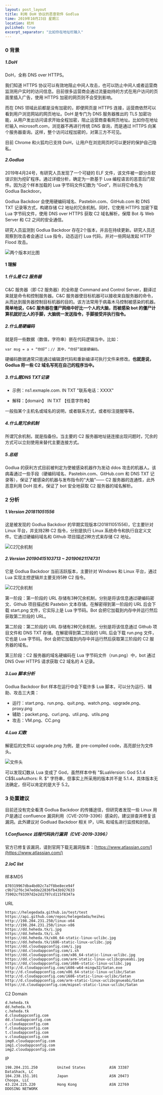 ```yaml
---
layout: post_layout
title: 利用 DoH 协议的恶意软件 Godlua
time: 2019年10月23日 星期三
location: 杭州
pulished: true
excerpt_separator: "比如你在地址栏输入"
---
```


### 0 背景

##### 1.DoH

DoH，全称 DNS over HTTPS。

我们知道 HTTPS 协议可以有效地阻止中间人攻击，也可以防止中间人或者运营商监测用户实时的访问信息。目前很多运营商会通过流量劫持的方式在用户访问的页面里插入广告，使用 HTTPS 加密的网页则不会受到影响。

而在 DNS 领域此前都是没有加密的，即便网页是 HTTPS 连接，运营商依然可以看到用户浏览网站的网页地址。DoH 是专门为 DNS 服务器推出的 TLS 加密功能，从用户发出访问请求开始全程加密，阻止运营商查看网页地址。比如你在地址栏输入 microsoft.com，浏览器不再进行传统 DNS 查询，而是通过 HTTPS 向某个服务器查询。这样，整个访问过程加密的，对第三方不可见。

目前 Chrome 和火狐均已支持 DoH，让用户在浏览网页时可以更好的保护自己隐私。

##### 2.Godlua

2019年4月24号，有研究人员发现了一个可疑的 ELF 文件，该文件被一部分杀软误识别为挖矿程序。通过详细分析，确定为一款基于 Lua 编程语言的恶意后门软件。因为这个样本加载的 Lua 字节码文件幻数为 “God”，所以将它命名为 Godlua Backdoor。

Godlua Backdoor 会使用硬编码域名、Pastebin.com、GitHub.com 和 DNS TXT 记录等方式，构建存储 C2 地址的冗余机制。同时，它使用 HTTPS 加密下载 Lua 字节码文件，使用 DNS over HTTPS 获取 C2 域名解析，保障 Bot 与 Web Server 和 C2 之间的安全通信。

研究人员监测到 Godlua Backdoor 存在2个版本，并且在持续更新。研究人员还观察到攻击者会通过 Lua 指令，动态运行 Lua 代码，并对一些网站发起 HTTP Flood 攻击。

![两个版本对比图](https://upload-images.jianshu.io/upload_images/9628399-651dc47a26c520b2.PNG?imageMogr2/auto-orient/strip%7CimageView2/2/w/1240)

#### 1 理解

##### 1.什么是 C2 服务器

C&C 服务器（即 C2 服务器）的全称是 Command and Control Server，翻译过来就是命令和控制服务器。C&C 服务器使目标机器可以接收来自服务器的命令，从而达到服务器控制目标机器的目的。该方法常用于病毒木马控制被感染的机器。**简单地说，C&C 服务器在僵尸网络中好比一个人的大脑，而被感染 bot 的僵尸计算机就好比人的手脚，大脑统一发送指令，手脚接受并执行指令。**

##### 2.什么是硬编码

就是将一些数据（数值，字符串）嵌在代码逻辑当中。比如：

```
var msg = a + “你好”；// 其中，“你好”就是硬编码。
```

硬编码数据通常只能通过编辑源代码和重新编译可执行文件来修改。**也就是说，Godlua 将一些 C2 域名写死在自己的程序当中。**

##### 3.什么是DNS TXT记录

* 示例：ns1.exmaple.com. IN TXT "联系电话：XXXX"

* 解释：【domain】 IN TXT 【任意字符串】

一般指某个主机名或域名的说明，或者联系方式，或者标注提醒等等。

##### 4.什么是冗余机制

所谓冗余机制，就是指备份。当主要的 C2 服务器地址链连接出现问题时，冗余的方式可以立刻使用来替代主要连接方式。

##### 5.总结

Godlua 的获利方式目前被判定为使被感染机器作为发动 ddos 攻击的机器人。该病毒通过一些手段（硬编码域名、Pastebin.com、GitHub.com 和 DNS TXT 记录等），保证了被感染的机器与发布指令的“大脑”—— C2 服务器的连通性，此外恶意利用 DoH 技术，保证了 bot 安全地获取 C2 服务器的域名解析。

### 2 分析

##### 1.Version 201811051556

这是被发现的 Godlua Backdoor 的早期实现版本(201811051556)，它主要针对 Linux 平台，并支持2种 C2 指令，分别是执行 Linux 系统命令和执行自定义文件。它通过硬编码域名和 Github 项目描述2种方式来存储 C2 地址。

![C2冗余机制](https://upload-images.jianshu.io/upload_images/9628399-468d7d4ea3187202.PNG?imageMogr2/auto-orient/strip%7CimageView2/2/w/1240)

##### 2.Version 20190415103713 ~ 20190621174731

它是 Godlua Backdoor 当前活跃版本，主要针对 Windows 和 Linux 平台，通过 Lua 实现主控逻辑并主要支持5种 C2 指令。

![C2冗余机制](https://upload-images.jianshu.io/upload_images/9628399-8dd4a966d3b5ca68.PNG?imageMogr2/auto-orient/strip%7CimageView2/2/w/1240)

第一阶段：第一阶段的 URL 存储有3种冗余机制，分别是将该信息通过硬编码密文、Github 项目描述和 Pastebin 文本存储。在解密得到第一阶段的 URL 后会下载 start.png 文件，它实际上是 Lua 字节码。Bot 会把它加载到内存中并运行然后获取第二阶段的 URL。

第二阶段：第二阶段的 URL 存储有2种冗余机制，分别是将该信息通过 Github 项目文件和 DNS TXT 存储。在解密得到第二阶段的 URL 后会下载 run.png 文件，它也是 Lua 字节码。Bot 会把它加载到内存中并运行然后获取第三阶段的 C2 服务器的域名。

第三阶段：C2 服务器的域名硬编码在 Lua 字节码文件（run.png）中，bot 通过 DNS Over HTTPS 请求获取 C2 域名的 A 记录。

##### 3.Lua 脚本分析

Godlua Backdoor Bot 样本在运行中会下载许多 Lua 脚本，可以分为运行、辅助、攻击三大类：

* 运行：start.png、run.png、quit.png、watch.png、upgrade.png、proxy.png
* 辅助：packet.png、curl.png、util.png、utils.png
* 攻击：VM.png、CC.png

##### 4.Lua 幻数

解密后的文件以 upgrade.png 为例，是 pre-compiled code，高亮部分为文件头。

![文件头](https://upload-images.jianshu.io/upload_images/9628399-a63be71d508751fa.PNG?imageMogr2/auto-orient/strip%7CimageView2/2/w/1240)

可以发现幻数从 Lua 变成了 God，虽然样本中有 "\$LuaVersion: God 5.1.4 C$$LuaAuthors: R. \$" 字符串，但事实上所采用的版本并不是 5.1.4，具体版本无法确定，但可以肯定的是大于 5.2。

### 3 处置建议

目前还没有完全看清 Godlua Backdoor 的传播途径，但研究者发现一些 Linux 用户是通过 confluence 漏洞利用（CVE-2019-3396）感染的，建议排查并修复该漏洞。此外建议对 Godluad Backdoor 相关 IP，URL 和域名进行监控和封锁。

##### 1.Confluence 远程代码执行漏洞（CVE-2019-3396）

官方已修复该漏洞，请到官网下载无漏洞版本：[https://www.atlassian.com/](https://www.atlassian.com/)

##### 2.IoC list

样本MD5

```
870319967dba4bd02c7a7f8be8ece94f
c9b712f6c347edde22836fb43b927633
75902cf93397d2e2d1797cd115f8347a
```

URL

```
https://helegedada.github.io/test/test
https://api.github.com/repos/helegedada/heihei
http://198.204.231.250/linux-x64
http://198.204.231.250/linux-x86
https://dd.heheda.tk/i.jpg
https://dd.heheda.tk/i.sh
https://dd.heheda.tk/x86_64-static-linux-uclibc.jpg
https://dd.heheda.tk/i686-static-linux-uclibc.jpg
https://dd.cloudappconfig.com/i.jpg
https://dd.cloudappconfig.com/i.sh
https://dd.cloudappconfig.com/x86_64-static-linux-uclibc.jpg
https://dd.cloudappconfig.com/arm-static-linux-uclibcgnueabi.jpg
https://dd.cloudappconfig.com/i686-static-linux-uclibc.jpg
http://d.cloudappconfig.com/i686-w64-mingw32/Satan.exe
http://d.cloudappconfig.com/x86_64-static-linux-uclibc/Satan
http://d.cloudappconfig.com/i686-static-linux-uclibc/Satan
http://d.cloudappconfig.com/arm-static-linux-uclibcgnueabi/Satan
https://d.cloudappconfig.com/mipsel-static-linux-uclibc/Satan
```

C2 Domain

 ```
d.heheda.tk
dd.heheda.tk
c.heheda.tk
d.cloudappconfig.com
dd.cloudappconfig.com
c.cloudappconfig.com
f.cloudappconfig.com
t.cloudappconfig.com
v.cloudappconfig.com
img0.cloudappconfig.com
img1.cloudappconfig.com
img2.cloudappconfig.com
```

IP

```
198.204.231.250     	United States       	ASN 33387           	DataShack, LC       
104.238.151.101     	Japan               	ASN 20473           	Choopa, LLC         
43.224.225.220      	Hong Kong           	ASN 22769           	DDOSING NETWORK    
```